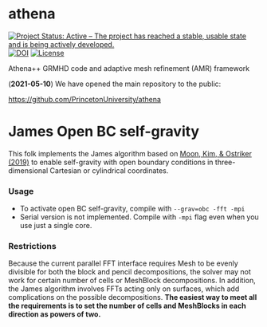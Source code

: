 athena
======
[![Project Status: Active – The project has reached a stable, usable state and is being actively developed.](https://www.repostatus.org/badges/latest/active.svg)](https://www.repostatus.org/#active)
[![DOI](https://zenodo.org/badge/DOI/10.5281/zenodo.4455880.svg)](https://doi.org/10.5281/zenodo.4455880) <!-- v21.0, not Concept DOI that tracks the "latest" version (erroneously sorted by DOI creation date on Zenodo). 10.5281/zenodo.4455879 -->
[![License](https://img.shields.io/badge/License-BSD%203--Clause-blue.svg)](https://opensource.org/licenses/BSD-3-Clause)

Athena++ GRMHD code and adaptive mesh refinement (AMR) framework

(**2021-05-10**) We have opened the main repository to the public:

https://github.com/PrincetonUniversity/athena

James Open BC self-gravity
======

This folk implements the James algorithm based on [Moon, Kim, & Ostriker (2019)](https://ui.adsabs.harvard.edu/abs/2019ApJS..241...24M/abstract) to enable self-gravity with open boundary conditions in three-dimensional Cartesian or cylindrical coordinates.

### Usage                                                                                  
* To activate open BC self-gravity, compile with `--grav=obc -fft -mpi`                     
* Serial version is not implemented. Compile with `-mpi` flag even when you use just a single core.

### Restrictions
Because the current parallel FFT interface requires Mesh to be evenly divisible for both the block and pencil decompositions, the solver may not work for certain number of cells or MeshBlock decompositions. In addition, the James algorithm involves FFTs acting only on surfaces, which add complications on the possible decompositions. **The easiest way to meet all the requirements is to set the number of cells and MeshBlocks in each direction as powers of two.**
